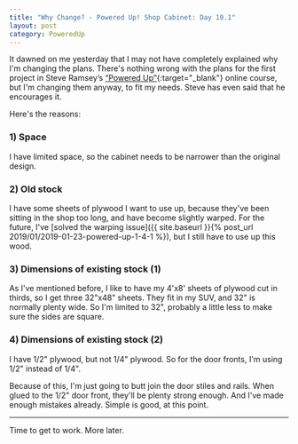```yaml
---
title: "Why Change? - Powered Up! Shop Cabinet: Day 10.1"
layout: post
category: PoweredUp
---
```

It dawned on me yesterday that I may not have completely explained why I'm changing the plans. There's nothing wrong with the plans for the first project in Steve Ramsey’s [“Powered Up”](https://theweekendwoodworker.com/powered-up){:target="_blank"} online course, but I'm changing them anyway, to fit my needs. Steve has even said that he encourages it.

Here's the reasons:

### 1) Space

I have limited space, so the cabinet needs to be narrower than the original design.

### 2) Old stock

I have some sheets of plywood I want to use up, because they've been sitting in the shop too long, and have become slightly warped. For the future, I've [solved the warping issue]({{ site.baseurl }}{% post_url 2019/01/2019-01-23-powered-up-1-4-1 %}), but I still have to use up this wood.

### 3) Dimensions of existing stock (1)

As I've mentioned before, I like to have my 4'x8' sheets of plywood cut in thirds, so I get three 32"x48" sheets. They fit in my SUV, and 32" is normally plenty wide. So I'm limited to 32", probably a little less to make sure the sides are square.

### 4) Dimensions of existing stock (2)

I have 1/2" plywood, but not 1/4" plywood. So for the door fronts, I'm using 1/2" instead of 1/4".

Because of this, I'm just going to butt join the door stiles and rails. When glued to the 1/2" door front, they'll be plenty strong enough. And I've made enough mistakes already. Simple is good, at this point.

---

Time to get to work. More later.

